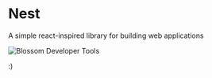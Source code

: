 # Nest

A simple react-inspired library for building web applications

![Blossom Developer Tools](https://dl.dropboxusercontent.com/s/frje53xvybx96mo/dev-bg-v5-2x.png)

:)
